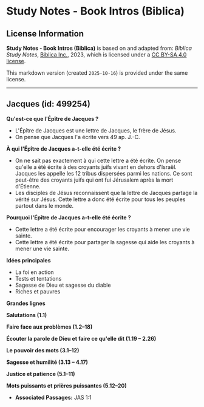 # Study Notes - Book Intros (Biblica)

## License Information

**Study Notes - Book Intros (Biblica)** is based on and adapted from: _Biblica Study Notes_, [Biblica Inc.](https://www.biblica.com/), 2023, which is licensed under a [CC BY-SA 4.0 license](https://creativecommons.org/licenses/by-sa/4.0/legalcode.en).

This markdown version (created `2025-10-16`) is provided under the same license.



--------------------------------

## Jacques (id: 499254)

**Qu'est\-ce que l'Épître de Jacques ?**

* L'Épître de Jacques est une lettre de Jacques, le frère de Jésus.
* On pense que Jacques l'a écrite vers 49 ap. J.\-C.

**À qui l'Épître de Jacques a\-t\-elle été écrite ?**

* On ne sait pas exactement à qui cette lettre a été écrite. On pense qu'elle a été écrite à des croyants juifs vivant en dehors d'Israël. Jacques les appelle les 12 tribus dispersées parmi les nations. Ce sont peut\-être des croyants juifs qui ont fui Jérusalem après la mort d'Étienne.
* Les disciples de Jésus reconnaissent que la lettre de Jacques partage la vérité sur Jésus. Cette lettre a donc été écrite pour tous les peuples partout dans le monde.

**Pourquoi l'Épître de Jacques a\-t\-elle été écrite ?**

* Cette lettre a été écrite pour encourager les croyants à mener une vie sainte.
* Cette lettre a été écrite pour partager la sagesse qui aide les croyants à mener une vie sainte.

**Idées principales**

* La foi en action
* Tests et tentations
* Sagesse de Dieu et sagesse du diable
* Riches et pauvres

**Grandes lignes**

**Salutations (1\.1\)**

**Faire face aux problèmes (1\.2–18\)**

**Écouter la parole de Dieu et faire ce qu'elle dit (1\.19 – 2\.26\)**

**Le pouvoir des mots (3\.1–12\)**

**Sagesse et humilité (3\.13 – 4\.17\)**

**Justice et patience (5\.1–11\)**

**Mots puissants et prières puissantes (5\.12–20\)**

* **Associated Passages:** JAS 1:1

